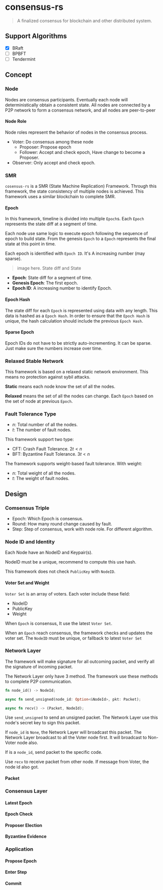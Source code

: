 # consensus-rs

> A finalized consensus for blockchain and other distributed system.

## Support Algorithms

- [X] BRaft
- [ ] BPBFT
- [ ] Tendermint

## Concept

### Node

Nodes are consensus participants. Eventually each node will deterministically obtain a consistent state. All nodes are connected by a P2P network to form a consensus network, and all nodes are peer-to-peer

#### Node Role

Node roles represent the behavior of nodes in the consensus process.

- Voter: Do consensus among these node 
   - Proposer: Propose epoch
   - Follower: Accept and check epoch, Have change to become a Proposer.
- Observer: Only accept and check epoch.

### SMR

`cosensus-rs` is a SMR (State Machine Replication) Framework. Through this framework, the state consistency of multiple nodes is achieved. This framework uses a similar blockchain to complete SMR.

#### Epoch

In this framework, timeline is divided into multiple `Epoch`s.  Each `Epoch` represents the state diff at a segment of time. 

Each node use same logic to execute epoch following the sequence of epoch to build state. From the genesis `Epoch` to a `Epoch` represents the final state at this point in time.

Each epoch is identified with `Epoch ID`. It's A increasing number (may sparse).

> image here. State diff and State

- **Epoch**: State diff for a segment of time.
- **Genesis Epoch**: The first epoch.
- **Epoch ID**: A increasing number to identify Epoch.

#### Epoch Hash

The state diff for each `Epoch` is represented using data with any length. This data is hashed as a `Epoch Hash`. In order to ensure that the `Epoch Hash` is unique, the hash calculation should include the previous `Epoch Hash`.

#### Sparse Epoch

Epoch IDs do not have to be strictly auto-incrementing. It can be sparse.  Just make sure the numbers increase over time.

### Relaxed Stable Network

This framework is based on a relaxed static network environment. This means no protection against sybil attacks.

**Static** means each node know the set of all the nodes.

**Relaxed** means the set of all the nodes can change. Each `Epoch` based on the set of node at previous `Epoch`.

### Fault Tolerance Type

- $n$: Total number of all the nodes.
- $t$: The number of fault nodes.

This framework support two type:

- CFT: Crash Fault Tolerance. $2t < n$
- BFT: Byzantine Fault Tolerance. $3t < n$

The framework supports weight-based fault tolerance. With weight:

- $n$: Total weight of all the nodes.
- $t$: The weight of fault nodes.

## Design

### Comsensus Triple

- Epoch: Which Epoch is consensus.
- Round: How many round change caused by fault.
- Step: Step of consensus, work with node role. For different algorithm.

### Node ID and Identity

Each Node have an NodeID and Keypair(s).

NodeID must be a unique, recommend to compute this use hash.

This framework does not check `PublicKey` with `NodeID`.

#### Voter Set and Weight

`Voter Set` is an array of voters. Each voter include these field:

- NodeID
- PublicKey
- Weight

When `Epoch` is consensus, It use the latest `Voter Set`.

When an `Epoch` reach consensus, the framework checks and updates the voter set.
The `NodeID` must be unique, or fallback to latest `Voter Set`

### Network Layer

The framework will make signature for all outcoming packet, and verify all the
signature of incoming packet.

The Network Layer only have 3 method. The framework use these methods to complete P2P communication.

```rust
fn node_id() -> NodeId;

async fn send_unsigned(node_id: Option<&NodeId>, pkt: Packet);

async fn recv() -> (Packet, NodeId);
```

Use `send_unsigned` to send an unsigned packet. The Network Layer use this node's secret key to
sign this packet. 

If `node_id` is `None`, the Network Layer will broadcast this packet.
The Network Layer broadcast to all the Voter node first.
It will broadcast to Non-Voter node also.

If is a `node_id`, send packet to the specific code.

Use `recv` to receive packet from other node. If message from Voter, the node id also got.

#### Packet

### Consensus Layer

#### Latest Epoch

#### Epoch Check

#### Proposer Election

#### Byzantine Evidence

### Application

#### Propose Epoch

#### Enter Step

#### Commit
